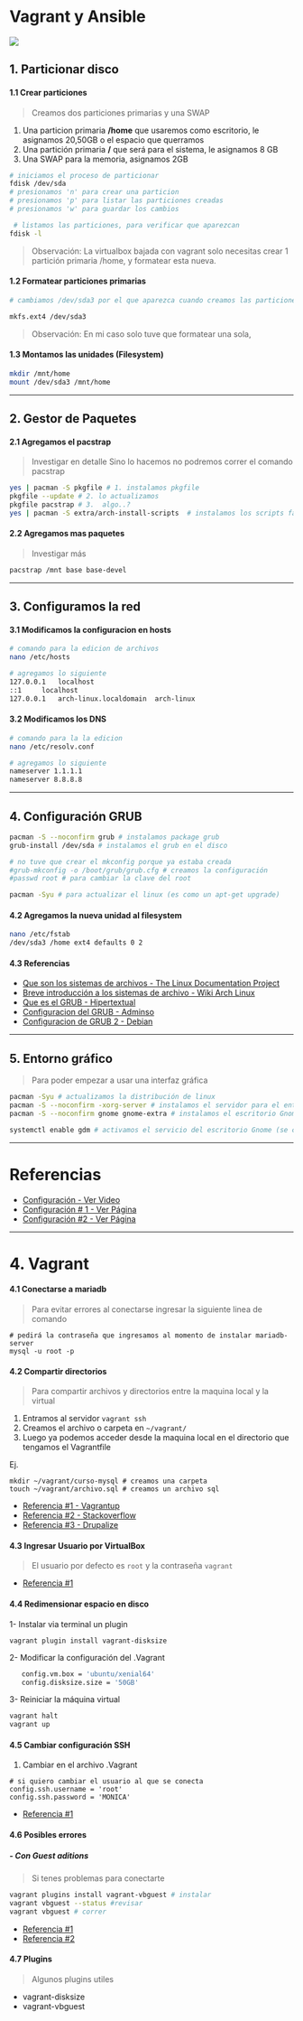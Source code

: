 # Vagrant y Ansible

<img src="/images/vagrant-ansible-docker.webp">

## 1. Particionar disco

#### 1.1 Crear particiones
> Creamos dos particiones primarias y una SWAP
1. Una particion primaria **/home** que usaremos como escritorio, le asignamos 20,50GB o el espacio que querramos
2. Una partición primaria **/** que será para el sistema, le asignamos 8 GB
3. Una SWAP para la memoria, asignamos 2GB

```bash
# iniciamos el proceso de particionar
fdisk /dev/sda
# presionamos 'n' para crear una particion
# presionamos 'p' para listar las particiones creadas
# presionamos 'w' para guardar los cambios

 # listamos las particiones, para verificar que aparezcan
fdisk -l
```

>Observación: La virtualbox bajada con vagrant solo necesitas crear 1 partición primaria /home, y formatear esta nueva.

#### 1.2 Formatear particiones primarias

```bash
# cambiamos /dev/sda3 por el que aparezca cuando creamos las particiones primarias

mkfs.ext4 /dev/sda3
```

>Observación: En mi caso solo tuve que formatear una sola,

#### 1.3 Montamos las unidades (Filesystem)

```bash
mkdir /mnt/home
mount /dev/sda3 /mnt/home
```

- - -

## 2. Gestor de Paquetes

#### 2.1 Agregamos el pacstrap
> Investigar en detalle
> Sino lo hacemos no podremos correr el comando pacstrap

```bash
yes | pacman -S pkgfile # 1. instalamos pkgfile
pkgfile --update # 2. lo actualizamos
pkgfile pacstrap # 3.  algo..?
yes | pacman -S extra/arch-install-scripts  # instalamos los scripts faltantes
```

#### 2.2 Agregamos mas paquetes
> Investigar más

```bash
pacstrap /mnt base base-devel
```

- - - 

## 3. Configuramos la red

#### 3.1 Modificamos la configuracion en hosts

```bash
# comando para la edicion de archivos
nano /etc/hosts 

# agregamos lo siguiente
127.0.0.1	localhost
::1		localhost
127.0.0.1	arch-linux.localdomain	arch-linux
```

#### 3.2 Modificamos los DNS

```bash
# comando para la la edicion
nano /etc/resolv.conf

# agregamos lo siguiente
nameserver 1.1.1.1
nameserver 8.8.8.8
```

- - - 

## 4. Configuración GRUB

```bash
pacman -S --noconfirm grub # instalamos package grub
grub-install /dev/sda # instalamos el grub en el disco

# no tuve que crear el mkconfig porque ya estaba creada
#grub-mkconfig -o /boot/grub/grub.cfg # creamos la configuración 
#passwd root # para cambiar la clave del root

pacman -Syu # para actualizar el linux (es como un apt-get upgrade)
```

#### 4.2 Agregamos la nueva unidad al filesystem

```bash
nano /etc/fstab
/dev/sda3 /home ext4 defaults 0 2
```

#### 4.3 Referencias

- [Que son los sistemas de archivos - The Linux Documentation Project](http://www.tldp.org/pub/Linux/docs/ldp-archived/system-admin-guide/translations/es/html/ch06s08.html)
- [Breve introducción a los sistemas de archivo - Wiki Arch Linux](https://wiki.archlinux.org/index.php/File_systems_(Espa%C3%B1ol))
- [Que es el GRUB - Hipertextual](https://hipertextual.com/archivo/2014/08/que-es-grub/)
- [Configuracion del GRUB - Adminso](http://www.adminso.es/index.php/GRUB_-_Configuraci%C3%B3n)
- [Configuracion de GRUB 2 - Debian](https://www.debian.org/doc/manuals/debian-handbook/sect.config-bootloader.es.html)

- - -

## 5. Entorno gráfico

>Para poder empezar a usar una interfaz gráfica

```bash
pacman -Syu # actualizamos la distribución de linux
pacman -S --noconfirm -xorg-server # instalamos el servidor para el entorno gráfico
pacman -S --noconfirm gnome gnome-extra # instalamos el escritorio Gnome

systemctl enable gdm # activamos el servicio del escritorio Gnome (se creará un enlace simbólico)
```

- - -

# Referencias
- [Configuración - Ver Video](https://www.youtube.com/watch?v=AdDw8qIQzW8)
- [Configuración # 1 - Ver Página](https://www.drivemeca.com/arch-linux-guia-de-instalacion/)
- [Configuración #2 - Ver Página](https://www.vagrantup.com/docs/cli/ssh_config.html)

- - -

# 4. Vagrant

#### 4.1 Conectarse a mariadb
>Para evitar errores al conectarse ingresar la siguiente linea de comando

```
# pedirá la contraseña que ingresamos al momento de instalar mariadb-server
mysql -u root -p
```

#### 4.2 Compartir directorios
>Para compartir archivos y directorios entre la maquina local y la virtual

1. Entramos al servidor `vagrant ssh`
2. Creamos el archivo o carpeta en `~/vagrant/`
3. Luego ya podemos acceder desde la maquina local en el directorio que tengamos el Vagrantfile

Ej.

```
mkdir ~/vagrant/curso-mysql # creamos una carpeta
touch ~/vagrant/archivo.sql # creamos un archivo sql
```

- [Referencia #1 - Vagrantup](https://www.vagrantup.com/intro/getting-started/synced_folders.html)
- [Referencia #2 - Stackoverflow](https://stackoverflow.com/questions/18528717/vagrant-shared-and-synced-folders)
- [Referencia #3 - Drupalize](https://drupalize.me/videos/sharing-files-between-your-guest-and-host-machines?p=1526)

#### 4.3 Ingresar Usuario por VirtualBox

>El usuario por defecto es `root` y la contraseña `vagrant`

- [Referencia #1 ](https://bbs.archlinux.org/viewtopic.php?id=243685)

#### 4.4 Redimensionar espacio en disco

1- Instalar via terminal un plugin

```
vagrant plugin install vagrant-disksize
```

2- Modificar la configuración  del .Vagrant

```bash
   config.vm.box = 'ubuntu/xenial64'
   config.disksize.size = '50GB'
```

3- Reiniciar la máquina virtual

```bash
vagrant halt 
vagrant up
```

#### 4.5 Cambiar configuración SSH

1.  Cambiar en el archivo .Vagrant

```
# si quiero cambiar el usuario al que se conecta
config.ssh.username = 'root'
config.ssh.password = 'MONICA'
```

- [Referencia #1](https://computingforgeeks.com/how-to-fix-vagrant-ssh-authentication-failure-after-packaging-vagrant-box/)
 

#### 4.6 Posibles errores

##### - Con Guest aditions
>Si tenes problemas para conectarte

```bash
vagrant plugins install vagrant-vbguest # instalar
vagrant vbguest --status #revisar
vagrant vbguest # correr
```

- [Referencia #1](https://medium.com/@thucnc/how-to-increase-disk-size-on-a-vagrant-vm-using-virtualbox-c3d24acee3f4)
- [Referencia #2](https://marcbrandner.com/blog/increasing-disk-space-of-a-linux-based-vagrant-box-on-provisioning/)

#### 4.7 Plugins
> Algunos plugins utiles

- vagrant-disksize
- vagrant-vbguest
